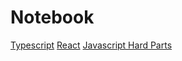 <!-- _coverpage.md -->

# Notebook

[Typescript](https://giulio-source.github.io/notebook/#/typescript/)
[React](https://giulio-source.github.io/notebook/#/react/)
[Javascript Hard Parts](https://giulio-source.github.io/notebook/#/javascript-hard-parts/)

